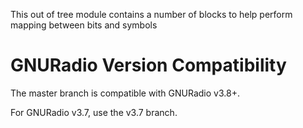
This out of tree module contains a number of blocks to help perform mapping between bits and symbols


# GNURadio Version Compatibility

The master branch is compatible with GNURadio v3.8+.

For GNURadio v3.7, use the v3.7 branch.
